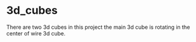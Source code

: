 # 3d_cubes
There are two 3d cubes in this project the main 3d cube is rotating in the center of wire 3d cube. 

